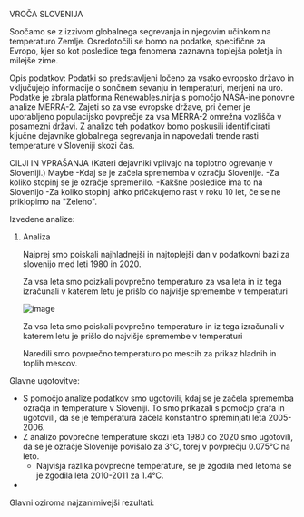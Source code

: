 VROČA SLOVENIJA

Soočamo se z izzivom globalnega segrevanja in njegovim učinkom na temperaturo Zemlje. Osredotočili se bomo na podatke, specifične za Evropo, kjer so kot posledice tega fenomena zaznavna toplejša poletja in milejše zime.

Opis podatkov: Podatki so predstavljeni ločeno za vsako evropsko državo in vključujejo informacije o sončnem sevanju in temperaturi, merjeni na uro. Podatke je zbrala platforma Renewables.ninja s pomočjo NASA-ine ponovne analize MERRA-2. Zajeti so za vse evropske države, pri čemer je uporabljeno populacijsko povprečje za vsa MERRA-2 omrežna vozlišča v posamezni državi. Z analizo teh podatkov bomo poskusili identificirati ključne dejavnike globalnega segrevanja in napovedati trende rasti temperature v Sloveniji skozi čas.

CILJI IN VPRAŠANJA
(Kateri dejavniki vplivajo na toplotno ogrevanje v Sloveniji.) Maybe 
-Kdaj se je začela sprememba v ozračju Slovenije.
-Za koliko stopinj se je ozračje spremenilo.
-Kakšne posledice ima to na Slovenijo
-Za koliko stopinj lahko pričakujemo rast v roku 10 let, če se ne priklopimo na "Zeleno".

Izvedene analize:
1. Analiza

   Najprej smo poiskali najhladnejši in najtoplejši dan v podatkovni bazi za slovenijo med leti 1980 in 2020.
   
   Za vsa leta smo poizkali povprečno temperaturo za vsa leta in iz tega izračunali v katerem letu je prišlo do najvišje spremembe v temperaturi
   
   ![image](https://github.com/hackecTim/PR24-ZM-TPZ-NC/assets/150348985/3651762a-e6a7-4220-a8e5-b9d1b570943c)
   
   Za vsa leta smo poiskali povprečno temperaturo in iz tega izračunali v katerem letu je prišlo do najvišje spremembe v temperaturi
      
   Naredili smo povprečno temperaturo po mescih za prikaz hladnih in toplih mescov.
      


    
  
 
Glavne ugotovitve: 
- S pomočjo analize podatkov smo ugotovili, kdaj se je začela sprememba ozračja in temperature v Sloveniji. To smo prikazali s pomočjo grafa in ugotovili, da se je temperatura začela 
  konstantno spreminjati leta 2005-2006.
- Z analizo povprečne temperature skozi leta 1980 do 2020 smo ugotovili, da se je ozračje Slovenije povišalo za 3°C, torej v povprečju 0.075°C na leto.
    - Najvišja razlika povprečne temperature, se je zgodila med letoma se je zgodila leta 2010-2011 za 1.4°C.
- 

Glavni oziroma najzanimivejši rezultati:






